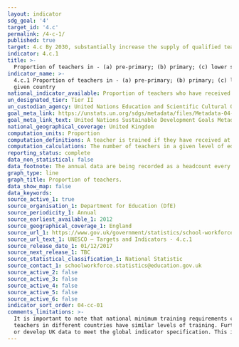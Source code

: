 ```yaml
---
layout: indicator
sdg_goal: '4'
target_id: '4.c'
permalink: /4-c-1/
published: true
target: 4.c By 2030, substantially increase the supply of qualified teachers, including through international cooperation for teacher training in developing countries, especially least developed countries and small island developing States
indicator: 4.c.1
title: >-
  Proportion of teachers in - (a) pre-primary; (b) primary; (c) lower secondary; and (d) upper secondary education who have received at least the minimum organized teacher training (e.g. pedagogical training) pre-service or in-service required for teaching at the relevant level in a given country
indicator_name: >-
  4.c.1 Proportion of teachers in - (a) pre-primary; (b) primary; (c) lower secondary; and (d) upper secondary education who have received at least the minimum organized teacher training (e.g. pedagogical training) pre-service or in-service required for teaching at the relevant level in a
  given country
national_indicator_available: Proportion of teachers who have received at least the minimum teacher training required for teaching at the relevant level in the United Kingdom.
un_designated_tier: Tier II
un_custodian_agency: United Nations Education and Scientific Cultural Organisation - Institute of Statistics (UNESCO-UIS)
goal_meta_link: https://unstats.un.org/sdgs/metadata/files/Metadata-04-0C-01.pdf 
goal_meta_link_text: United Nations Sustainable Development Goals Metadata (PDF 218 KB)
national_geographical_coverage: United Kingdom
computation_units: Proportion
computation_definitions: A teacher is trained if they have received at least the minimum organized pedagogical teacher training pre-service and in-service required for teaching at the relevant level in a given country.
computation_calculations: The number of teachers in a given level of education who are trained is expressed as a percentage of all teachers in that level of education.
reporting_status: complete
data_non_statistical: false
data_footnote: The annual data are being recorded as a headcount every November. The date on the X axis is the year of the headcount
graph_type: line
graph_title: Proportion of teachers.
data_show_map: false
data_keywords:  
source_active_1: true
source_organisation_1: Department for Education (DfE)
source_periodicity_1: Annual
source_earliest_available_1: 2012
source_geographical_coverage_1: England
source_url_1: https://www.gov.uk/government/statistics/school-workforce-in-england-november-2016
source_url_text_1: UNESCO – Targets and Indicators - 4.c.1
source_release_date_1: 01/12/2017
source_next_release_1: TBC
source_statistical_classification_1: National Statistic
source_contact_1: schoolworkforce.statistics@education.gov.uk
source_active_2: false
source_active_3: false
source_active_4: false
source_active_5: false
source_active_6: false
indicator_sort_order: 04-cc-01
comments_limitations: >-
  It is important to note that national minimum training requirements can vary widely from one country to the next. This variability between countries lessens the usefulness of global tracking because the indicator would only show the percent reaching national standards, not whether
  teachers in different countries have similar levels of training. Further work would be required if a common standard for teacher training is to be applied across countries. This indicator is being used as an approximation of the UN SDG Indicator. Where possible, we will work to identify
  or develop UK data to meet the global indicator specification. This indicator has not been identified in collaboration with topic experts.
---
```

